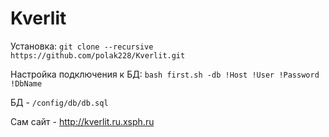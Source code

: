 # Kverlit

Установка:
`git clone --recursive https://github.com/polak228/Kverlit.git`

Настройка подключения к БД:
`bash first.sh -db !Host !User !Password !DbName`

БД - `/config/db/db.sql`


Сам сайт - http://kverlit.ru.xsph.ru
